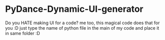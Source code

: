 # PyDance-Dynamic-UI-generator
Do you HATE making UI for a code? me too, this magical code does that for you :D just type the name of python file in the main of my code and place it in same folder :D
